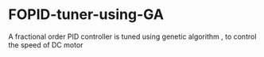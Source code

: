 # FOPID-tuner-using-GA
A fractional order PID controller is tuned using genetic algorithm , to control the speed of DC motor
